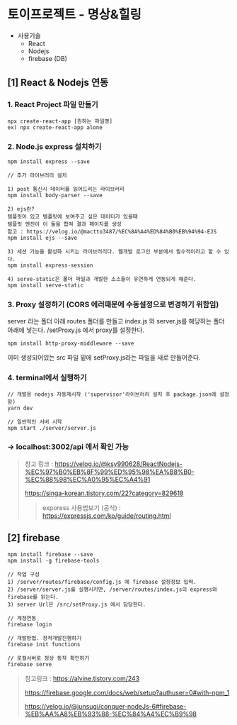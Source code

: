 # 토이프로젝트 - 명상&힐링

- 사용기술
  - React
  - Nodejs
  - firebase (DB)

## [1] React & Nodejs 연동

### 1. React Project 파일 만들기

```
npx create-react-app [원하는 파일명]
ex) npx create-react-app alone
```

### 2. Node.js express 설치하기

```
npm install express --save

// 추가 라이브러리 설치

1) post 통신시 데이터를 읽어드리는 라이브러리
npm install body-parser --save

2) ejs란?
템플릿이 있고 템플릿에 보여주고 싶은 데이터가 있을때
템플릿 엔진이 이 둘을 합쳐 결과 페이지를 생성
참고 : https://velog.io/@mactto3487/%EC%8A%A4%ED%84%B0%EB%94%94-EJS
npm install ejs --save

3) 세션 기능을 활성화 시키는 라이브러리다. 웹개발 로그인 부분에서 필수적이라고 할 수 있다.
npm install express-session

4) serve-static은 폴더 파일과 개발한 소스들이 유연하게 연동되게 해준다.
npm install serve-static
```

### 3. Proxy 설정하기 (CORS 에러때문에 수동설정으로 변경하기 위함임)

server 라는 폴더 아래 routes 폴더를 만들고 index.js 와 server.js를 해당하는 폴더 아래에 넣는다. /setProxy.js 에서 proxy를 설정한다.

```
npm install http-proxy-middleware --save
```

이미 생성되어있는 src 파일 밑에 setProxy.js라는 파일을 새로 만들어준다.

### 4. terminal에서 실행하기

```
// 개발용 nodejs 자동재시작 ('supervisor'라이브러리 설치 후 package.json에 설정함)
yarn dev

// 일반적인 서버 시작
npm start ./server/server.js
```

### -> localhost:3002/api 에서 확인 가능

> 참고 링크 :
> https://velog.io/@ksy990628/ReactNodejs-%EC%97%B0%EB%8F%99%ED%95%98%EA%B8%B0-%EC%88%98%EC%A0%95%EC%A4%91
>
> https://singa-korean.tistory.com/22?category=829618
>
> > exporess 사용법보기 (공식) :
> > https://expressjs.com/ko/guide/routing.html

## [2] firebase

```
npm install firebase --save
npm install -g firebase-tools

// 작업 구성
1) /server/routes/firebase/config.js 에 firebase 설정정보 입력.
2) /server/server.js를 실행시키면, /server/routes/index.js의 express와 firebase를 읽는다.
3) server Url은 /src/setProxy.js 에서 담당한다.

// 계정연동
firebase login

// 개발방법. 정적개발진행하기
firebase init functions

// 로컬서버로 정상 동작 확인하기
firebase serve

```

> 참고링크 :
> https://alvine.tistory.com/243
>
> https://firebase.google.com/docs/web/setup?authuser=0#with-npm_1
>
> https://velog.io/@junsugi/conquer-nodeJs-6#firebase-%EB%AA%A8%EB%93%88-%EC%84%A4%EC%B9%98
